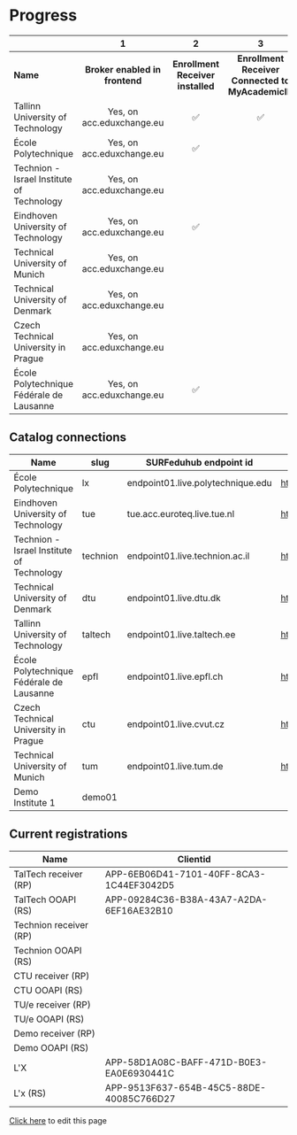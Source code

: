# Progress

|                                           | 1                              | 2                                 | 3                                                 | 4                                                                          | 5                                             | 6                                             | 7                           | 8                           | 9                           | 10                                     | 11                                            |
|:----------------------------------------- |:------------------------------:|:---------------------------------:|:-------------------------------------------------:|:--------------------------------------------------------------------------:|:---------------------------------------------:|:---------------------------------------------:|:---------------------------:|:---------------------------:|:---------------------------:|:--------------------------------------:|:---------------------------------------------:|
| **Name**                                  | **Broker enabled in frontend** | **Enrollment Receiver installed** | **Enrollment Receiver Connected to MyAcademicID** | **endpoints available persons/me associations/external/me /associations/** | **Connection information in ServiceRegistry** | **OOAPI endpoints connected to MyacademicID** | **Test accounts available** | **Tested incoming student** | **Tested outgoing student** | **Receiver <-> Backend communication** | **OOAPI endpoints <-> Backend communication** |
| Tallinn University of Technology          | Yes, on acc.eduxchange.eu      | ✅                                 | ✅                                                 | ✅                                                                          | ✅                                             | ✅                                             | ✅                           |                             |                             |                                        |                                               |
| École Polytechnique                       | Yes, on acc.eduxchange.eu      | ✅                                 |                                                   |                                                                            | ✅                                             |                                               |                             |                             |                             |                                        |                                               |
| Technion - Israel Institute of Technology | Yes, on acc.eduxchange.eu      |                                   |                                                   |                                                                            |                                               |                                               |                             |                             |                             |                                        |                                               |
| Eindhoven University of Technology        | Yes, on acc.eduxchange.eu      | ✅                                 |                                                   | ✅                                                                          | ✅                                             |                                               |                             |                             |                             |                                        |                                               |
| Technical University of Munich            | Yes, on acc.eduxchange.eu      |                                   |                                                   |                                                                            |                                               |                                               |                             |                             |                             |                                        |                                               |
| Technical University of Denmark           | Yes, on acc.eduxchange.eu      |                                   |                                                   |                                                                            |                                               |                                               |                             |                             |                             |                                        |                                               |
| Czech Technical University in Prague      | Yes, on acc.eduxchange.eu      |                                   |                                                   |                                                                            |                                               |                                               |                             |                             |                             |                                        |                                               |
| École Polytechnique Fédérale de Lausanne  | Yes, on acc.eduxchange.eu      | ✅                                 |                                                   | ✅                                                                          | ✅                                             | ✅                                             | ✅                           |                             |                             |                                        |                                               |

## Catalog connections

| Name                                      | slug     | SURFeduhub endpoint id            | OOAPI Base url                                         |
| ----------------------------------------- | -------- | --------------------------------- | ------------------------------------------------------ |
| École Polytechnique                       | lx       | endpoint01.live.polytechnique.edu | https://ooapi.telecom-paris.fr/api                     |
| Eindhoven University of Technology        | tue      | tue.acc.euroteq.live.tue.nl       | https://tueacc-euroteq.osiris-link.nl/ooapi/v5         |
| Technion - Israel Institute of Technology | technion | endpoint01.live.technion.ac.il    | https://students.technion.ac.il/local/euroteq/ooapi/v5 |
| Technical University of Denmark           | dtu      | endpoint01.live.dtu.dk            | https://ooapi.ait.dtu.dk/get                           |
| Tallinn University of Technology          | taltech  | endpoint01.live.taltech.ee        | https://juno.taltech.ee/euroteq/api/v5                 |
| École Polytechnique Fédérale de Lausanne  | epfl     | endpoint01.live.epfl.ch           | https://cede-webapps.epfl.ch/ooapi                     |
| Czech Technical University in Prague      | ctu      | endpoint01.live.cvut.cz           | https://du50.vc.cvut.cz/eq/api/v5/                     |
| Technical University of Munich            | tum      | endpoint01.live.tum.de            | https://campus.tum.de/tumonline/co/euroteq/api         |
| Demo Institute 1                          | demo01   |                                   |                                                        |

## Current registrations

| Name                   | Clientid                                 |
| ---------------------- | ---------------------------------------- |
| TalTech receiver (RP)  | APP-6EB06D41-7101-40FF-8CA3-1C44EF3042D5 |
| TalTech OOAPI (RS)     | APP-09284C36-B38A-43A7-A2DA-6EF16AE32B10 |
| Technion receiver (RP) |                                          |
| Technion OOAPI (RS)    |                                          |
| CTU receiver (RP)      |                                          |
| CTU OOAPI (RS)         |                                          |
| TU/e receiver (RP)     |                                          |
| TU/e OOAPI (RS)        |                                          |
| Demo receiver (RP)     |                                          |
| Demo OOAPI (RS)        |                                          |
| L'X                    | APP-58D1A08C-BAFF-471D-B0E3-EA0E6930441C |
| L'x (RS)               | APP-9513F637-654B-45C5-88DE-40085C766D27 |

[Click here](https://github.com/SURFnet/eduxchange-eu-tech-docs/edit/main/progress-prod.md)
to edit this page

